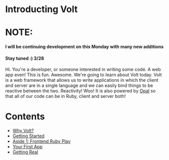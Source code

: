 # Introducting Volt

# NOTE:

#### I will be continuing development on this Monday with many new additions
#### Stay tuned :) 3/28

Hi. You're a developer, or someone interested in writing some code. A web app even! This is fun. Awesome.
We're going to learn about Volt today. Volt is a web framework that allows us to write applications in which
the client and server are in a single language and we can easily bind things to be reactive between the two. Reactivity! Woo! It is also powered by [Opal](link) so that all of our code can be in Ruby, client and server both!

# Contents
- [Why Volt?](https://genius.com/https://github.com/rhgraysonii/volt_tutorial/blob/master/part_1.md)
- [Getting Started](https://genius.com/github.com/rhgraysonii/volt_tutorial/blob/master/part_2.md)
- [Aside 1: Frontend Ruby Play](https://genius.com/github.com/rhgraysonii/volt_tutorial/blob/master/aside_1.md)
- [Your First App](https://genius.com/github.com/rhgraysonii/volt_tutorial/blob/master/part_3.md)
- [Getting Real](https://genius.com/github.com/rhgraysonii/volt_tutorial/blob/master/part_4.md)
